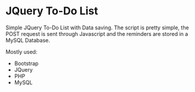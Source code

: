 # JQuery To-Do List
Simple JQuery To-Do List with Data saving. The script is pretty simple, the POST request is sent through Javascript and the reminders are stored in a MySQL Database.

Mostly used:
- Bootstrap
- JQuery
- PHP
- MySQL
